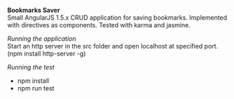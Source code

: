 __Bookmarks Saver__  
Small AngularJS 1.5.x CRUD application for saving bookmarks.
Implemented with directives as components.
Tested with karma and jasmine.

_Running the application_  
Start an http server in the src folder and open localhost at specified port.
(npm install http-server -g)

_Running the test_  
- npm install
- npm run test
